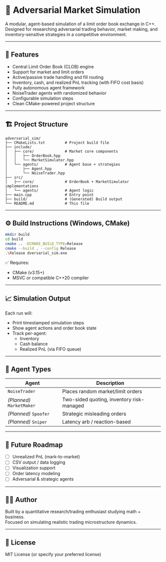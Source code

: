 # 🧠 Adversarial Market Simulation

A modular, agent-based simulation of a limit order book exchange in C++. Designed for researching adversarial trading behavior, market making, and inventory-sensitive strategies in a competitive environment.

---

## 🚀 Features

- Central Limit Order Book (CLOB) engine
- Support for market and limit orders
- Active/passive trade handling and fill routing
- Inventory, cash, and realized PnL tracking (with FIFO cost basis)
- Fully autonomous agent framework
- NoiseTrader agents with randomized behavior
- Configurable simulation steps
- Clean CMake-powered project structure

---

## 🏗️ Project Structure

```
adversarial_sim/
├── CMakeLists.txt         # Project build file
├── include/
│   ├── core/              # Market core components
│   │   ├── OrderBook.hpp
│   │   └── MarketSimulator.hpp
│   └── agents/            # Agent base + strategies
│       ├── Agent.hpp
│       └── NoiseTrader.hpp
├── src/
│   ├── core/              # OrderBook + MarketSimulator implementations
│   └── agents/            # Agent logic
├── main.cpp               # Entry point
├── build/                 # (Generated) Build output
└── README.md              # This file
```

---

## ⚙️ Build Instructions (Windows, CMake)

```bash
mkdir build
cd build
cmake .. -DCMAKE_BUILD_TYPE=Release
cmake --build . --config Release
.\Release dversarial_sim.exe
```

✅ Requires:
- CMake (v3.15+)
- MSVC or compatible C++20 compiler

---

## 📈 Simulation Output

Each run will:
- Print timestamped simulation steps
- Show agent actions and order book state
- Track per-agent:
  - Inventory
  - Cash balance
  - Realized PnL (via FIFO queue)

---

## 🧪 Agent Types

| Agent        | Description |
|--------------|-------------|
| `NoiseTrader`| Places random market/limit orders |
| *(Planned)* `MarketMaker` | Two-sided quoting, inventory risk-managed |
| *(Planned)* `Spoofer`     | Strategic misleading orders |
| *(Planned)* `Sniper`      | Latency arb / reaction-based |

---

## 🔮 Future Roadmap

- [ ] Unrealized PnL (mark-to-market)
- [ ] CSV output / data logging
- [ ] Visualization support
- [ ] Order latency modeling
- [ ] Adversarial & strategic agents

---

## 👨‍💻 Author

Built by a quantitative research/trading enthusiast studying math + business.  
Focused on simulating realistic trading microstructure dynamics.

---

## 📜 License

MIT License (or specify your preferred license)
